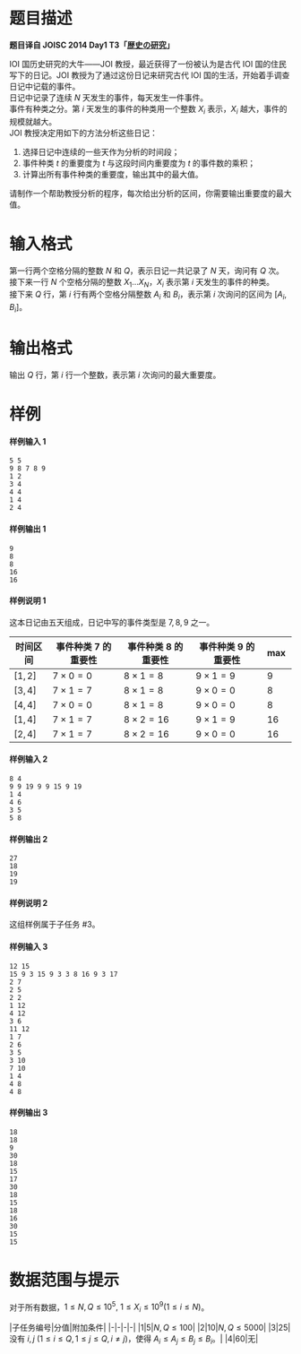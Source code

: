 
# 题目描述

**题目译自 JOISC 2014 Day1 T3「[歴史の研究](https://www.ioi-jp.org/camp/2014/2014-sp-tasks/2014-sp-d1.pdf)」**

IOI 国历史研究的大牛——JOI 教授，最近获得了一份被认为是古代 IOI 国的住民写下的日记。JOI 教授为了通过这份日记来研究古代 IOI 国的生活，开始着手调查日记中记载的事件。  
日记中记录了连续 $N$ 天发生的事件，每天发生一件事件。  
事件有种类之分。第 $i$ 天发生的事件的种类用一个整数 $X_i$ 表示，$X_i$ 越大，事件的规模就越大。  
JOI 教授决定用如下的方法分析这些日记：
1. 选择日记中连续的一些天作为分析的时间段；
2. 事件种类 $t$ 的重要度为 $t$ 与这段时间内重要度为 $t$ 的事件数的乘积；
3. 计算出所有事件种类的重要度，输出其中的最大值。

请制作一个帮助教授分析的程序，每次给出分析的区间，你需要输出重要度的最大值。

# 输入格式

第一行两个空格分隔的整数 $N$ 和 $Q$，表示日记一共记录了 $N$ 天，询问有 $Q$ 次。  
接下来一行 $N$ 个空格分隔的整数 $X_1\dots X_N$，$X_i$ 表示第 $i$ 天发生的事件的种类。  
接下来 $Q$ 行，第 $i$ 行有两个空格分隔整数 $A_i$ 和 $B_i$，表示第 $i$ 次询问的区间为 $[A_i,B_i]$。

# 输出格式

输出 $Q$ 行，第 $i$ 行一个整数，表示第 $i$ 次询问的最大重要度。

# 样例

#### 样例输入 1
```plain
5 5
9 8 7 8 9
1 2
3 4
4 4
1 4
2 4
```

#### 样例输出 1
```plain
9
8
8
16
16
```

#### 样例说明 1
这本日记由五天组成，日记中写的事件类型是 $7,8,9$ 之一。

|时间区间|事件种类 $7$ 的重要性|事件种类 $8$ 的重要性|事件种类 $9$ 的重要性|$\max$|
|-|-|-|-|-|
|$[1,2]$|$7×0 = 0$|$8×1 = 8$|$9×1 = 9$|$9$|
|$[3,4]$|$7×1 = 7$|$8×1 = 8$|$9×0 = 0$|$8$|
|$[4,4]$|$7×0 = 0$|$8×1 = 8$|$9×0 = 0$|$8$|
|$[1,4]$|$7×1 = 7$|$8×2 = 16$|$9×1 = 9$|$16$|
|$[2,4]$|$7×1 = 7$|$8×2 = 16$|$9×0 = 0$|$16$|

#### 样例输入 2
```plain
8 4
9 9 19 9 9 15 9 19
1 4
4 6
3 5
5 8
```

#### 样例输出 2
```plain
27
18
19
19
```

#### 样例说明 2
这组样例属于子任务 #3。

#### 样例输入 3
```plain
12 15
15 9 3 15 9 3 3 8 16 9 3 17
2 7
2 5
2 2
1 12
4 12
3 6
11 12
1 7
2 6
3 5
3 10
7 10
1 4
4 8
4 8
```

#### 样例输出 3
```plain
18
18
9
30
18
15
17
30
18
15
18
16
30
15
15
```

# 数据范围与提示

对于所有数据，$1\le N, Q\le 10^5,$ $1\le X_i\le 10^9 (1\le i\le N)$。


|子任务编号|分值|附加条件|
|-|-|-|-|
|1|5|$N, Q\le 100$|
|2|10|$N, Q\le 5000$|
|3|25|没有 $i, j$ $(1≤i≤Q, 1≤j≤Q, i≠j)$，使得 $A_i≤A_j≤B_j≤B_i$。|
|4|60|无|

